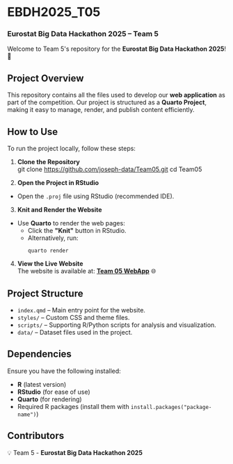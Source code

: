 # EBDH2025_T05  
### Eurostat Big Data Hackathon 2025 – Team 5  

Welcome to Team 5's repository for the **Eurostat Big Data Hackathon 2025**! 🚀  

## Project Overview  
This repository contains all the files used to develop our **web application** as part of the competition. Our project is structured as a **Quarto Project**, making it easy to manage, render, and publish content efficiently.  

## How to Use  
To run the project locally, follow these steps:  

1. **Clone the Repository**  
git clone https://github.com/joseph-data/Team05.git cd Team05


2. **Open the Project in RStudio**  
- Open the `.proj` file using RStudio (recommended IDE).  

3. **Knit and Render the Website**  
- Use **Quarto** to render the web pages:  
  - Click the **"Knit"** button in RStudio.  
  - Alternatively, run:  
    ```
    quarto render
    ```  

4. **View the Live Website**  
The website is available at: [**Team 05 WebApp**](https://joseph-data.github.io/Team05/) 🌐  

## Project Structure  
- `index.qmd` – Main entry point for the website.  
- `styles/` – Custom CSS and theme files.  
- `scripts/` – Supporting R/Python scripts for analysis and visualization.  
- `data/` – Dataset files used in the project.  

## Dependencies  
Ensure you have the following installed:  
- **R** (latest version)  
- **RStudio** (for ease of use)  
- **Quarto** (for rendering)  
- Required R packages (install them with `install.packages("package-name")`)  

## Contributors  
💡 Team 5 - **Eurostat Big Data Hackathon 2025**  

